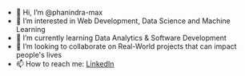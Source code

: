 - 👋 Hi, I’m @phanindra-max
- 👀 I’m interested in Web Development, Data Science and Machine Learning
- 🌱 I’m currently learning Data Analytics & Software Development
- 💞️ I’m looking to collaborate on Real-World projects that can impact people's lives
- 📫 How to reach me: [LinkedIn](https://www.linkedin.com/in/phanindra-kumar-kalaga/)

<!-- [![wakatime](https://wakatime.com/badge/github/ishtiaqSamdani/DriveSales_-intern.svg)](https://wakatime.com/badge/github/ishtiaqSamdani/DriveSales_-intern) -->

<!-- ![Phanindra's GitHub stats](https://github-readme-stats.vercel.app/api?username=phanindra-max&show_icons=true&theme=nightowl)-->

<!-- ![Top Langs](https://github-readme-stats.vercel.app/api/top-langs/?username=phanindra-max) -->

<!-- ![Phanindra's wakatime stats](https://github-readme-stats.vercel.app/api/wakatime?username=phanindra_max)

[![wakatime](https://wakatime.com/badge/github/phanindra-max/T-WeatherAI.svg)](https://wakatime.com/badge/github/phanindra-max/T-WeatherAI) -->


<!---
phanindra-max/phanindra-max is a ✨ special ✨ repository because its `README.md` (this file) appears on your GitHub profile.
You can click the Preview link to take a look at your changes.
--->
